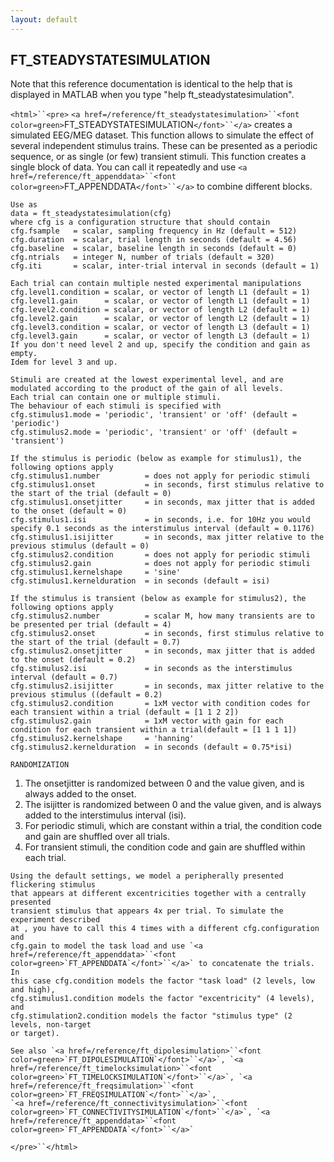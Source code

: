 ```yaml
---
layout: default
---
```


##  FT_STEADYSTATESIMULATION

Note that this reference documentation is identical to the help that is displayed in MATLAB when you type "help ft_steadystatesimulation".

`<html>``<pre>`
    `<a href=/reference/ft_steadystatesimulation>``<font color=green>`FT_STEADYSTATESIMULATION`</font>``</a>` creates a simulated EEG/MEG dataset. This function
    allows to simulate the effect of several independent stimulus trains. These can
    be presented as a periodic sequence, or as single (or few) transient stimuli.
    This function creates a single block of data. You can call it repeatedly and use
    `<a href=/reference/ft_appenddata>``<font color=green>`FT_APPENDDATA`</font>``</a>` to combine different blocks.
 
    Use as
    data = ft_steadystatesimulation(cfg)
    where cfg is a configuration structure that should contain
    cfg.fsample   = scalar, sampling frequency in Hz (default = 512)
    cfg.duration  = scalar, trial length in seconds (default = 4.56)
    cfg.baseline  = scalar, baseline length in seconds (default = 0)
    cfg.ntrials   = integer N, number of trials (default = 320)
    cfg.iti       = scalar, inter-trial interval in seconds (default = 1)
 
    Each trial can contain multiple nested experimental manipulations
    cfg.level1.condition = scalar, or vector of length L1 (default = 1)
    cfg.level1.gain      = scalar, or vector of length L1 (default = 1)
    cfg.level2.condition = scalar, or vector of length L2 (default = 1)
    cfg.level2.gain      = scalar, or vector of length L2 (default = 1)
    cfg.level3.condition = scalar, or vector of length L3 (default = 1)
    cfg.level3.gain      = scalar, or vector of length L3 (default = 1)
    If you don't need level 2 and up, specify the condition and gain as empty.
    Idem for level 3 and up.
 
    Stimuli are created at the lowest experimental level, and are modulated according to the product of the gain of all levels.
    Each trial can contain one or multiple stimuli.
    The behaviour of each stimuli is specified with
    cfg.stimulus1.mode = 'periodic', 'transient' or 'off' (default = 'periodic')
    cfg.stimulus2.mode = 'periodic', 'transient' or 'off' (default = 'transient')
 
    If the stimulus is periodic (below as example for stimulus1), the following options apply
    cfg.stimulus1.number          = does not apply for periodic stimuli
    cfg.stimulus1.onset           = in seconds, first stimulus relative to the start of the trial (default = 0)
    cfg.stimulus1.onsetjitter     = in seconds, max jitter that is added to the onset (default = 0)
    cfg.stimulus1.isi             = in seconds, i.e. for 10Hz you would specify 0.1 seconds as the interstimulus interval (default = 0.1176)
    cfg.stimulus1.isijitter       = in seconds, max jitter relative to the previous stimulus (default = 0)
    cfg.stimulus2.condition       = does not apply for periodic stimuli
    cfg.stimulus2.gain            = does not apply for periodic stimuli
    cfg.stimulus1.kernelshape     = 'sine'
    cfg.stimulus1.kernelduration  = in seconds (default = isi)
 
    If the stimulus is transient (below as example for stimulus2), the following options apply
    cfg.stimulus2.number          = scalar M, how many transients are to be presented per trial (default = 4)
    cfg.stimulus2.onset           = in seconds, first stimulus relative to the start of the trial (default = 0.7)
    cfg.stimulus2.onsetjitter     = in seconds, max jitter that is added to the onset (default = 0.2)
    cfg.stimulus2.isi             = in seconds as the interstimulus interval (default = 0.7)
    cfg.stimulus2.isijitter       = in seconds, max jitter relative to the previous stimulus ((default = 0.2)
    cfg.stimulus2.condition       = 1xM vector with condition codes for each transient within a trial (default = [1 1 2 2])
    cfg.stimulus2.gain            = 1xM vector with gain for each condition for each transient within a trial(default = [1 1 1 1])
    cfg.stimulus2.kernelshape     = 'hanning'
    cfg.stimulus2.kernelduration  = in seconds (default = 0.75*isi)
 
    RANDOMIZATION
 1.  The onsetjitter is randomized between 0 and the value given, and is always added to the onset.
 2.  The isijitter is randomized between 0 and the value given, and is always added to the interstimulus interval (isi).
 3.  For periodic stimuli, which are constant within a trial, the condition code and gain are shuffled over all trials.
 4.  For transient stimuli, the condition code and gain are shuffled within each trial.
 
    Using the default settings, we model a peripherally presented flickering stimulus
    that appears at different excentricities together with a centrally presented
    transient stimulus that appears 4x per trial. To simulate the experiment described
    at , you have to call this 4 times with a different cfg.configuration and
    cfg.gain to model the task load and use `<a href=/reference/ft_appenddata>``<font color=green>`FT_APPENDDATA`</font>``</a>` to concatenate the trials. In
    this case cfg.condition models the factor "task load" (2 levels, low and high),
    cfg.stimulus1.condition models the factor "excentricity" (4 levels), and
    cfg.stimulation2.condition models the factor "stimulus type" (2 levels, non-target
    or target).
 
    See also `<a href=/reference/ft_dipolesimulation>``<font color=green>`FT_DIPOLESIMULATION`</font>``</a>`, `<a href=/reference/ft_timelocksimulation>``<font color=green>`FT_TIMELOCKSIMULATION`</font>``</a>`, `<a href=/reference/ft_freqsimulation>``<font color=green>`FT_FREQSIMULATION`</font>``</a>`,
    `<a href=/reference/ft_connectivitysimulation>``<font color=green>`FT_CONNECTIVITYSIMULATION`</font>``</a>`, `<a href=/reference/ft_appenddata>``<font color=green>`FT_APPENDDATA`</font>``</a>`
`</pre>``</html>`

